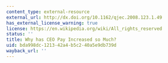 ```yaml
---
content_type: external-resource
external_url: http://dx.doi.org/10.1162/qjec.2008.123.1.49
has_external_license_warning: true
license: https://en.wikipedia.org/wiki/All_rights_reserved
status: ''
title: Why has CEO Pay Increased so Much?
uid: bda998dc-1213-42a4-b5c2-40a5e9db739d
wayback_url: ''
---
```

